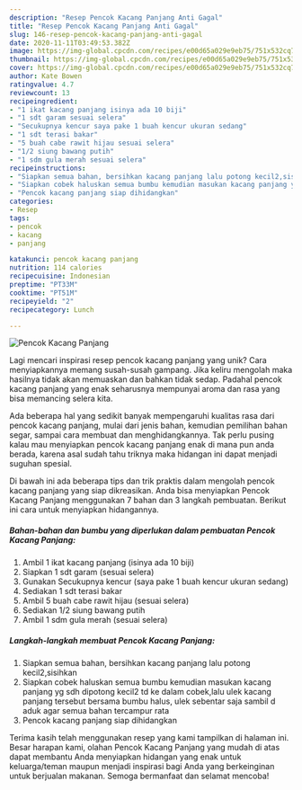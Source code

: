 ```yaml
---
description: "Resep Pencok Kacang Panjang Anti Gagal"
title: "Resep Pencok Kacang Panjang Anti Gagal"
slug: 146-resep-pencok-kacang-panjang-anti-gagal
date: 2020-11-11T03:49:53.382Z
image: https://img-global.cpcdn.com/recipes/e00d65a029e9eb75/751x532cq70/pencok-kacang-panjang-foto-resep-utama.jpg
thumbnail: https://img-global.cpcdn.com/recipes/e00d65a029e9eb75/751x532cq70/pencok-kacang-panjang-foto-resep-utama.jpg
cover: https://img-global.cpcdn.com/recipes/e00d65a029e9eb75/751x532cq70/pencok-kacang-panjang-foto-resep-utama.jpg
author: Kate Bowen
ratingvalue: 4.7
reviewcount: 13
recipeingredient:
- "1 ikat kacang panjang isinya ada 10 biji"
- "1 sdt garam sesuai selera"
- "Secukupnya kencur saya pake 1 buah kencur ukuran sedang"
- "1 sdt terasi bakar"
- "5 buah cabe rawit hijau sesuai selera"
- "1/2 siung bawang putih"
- "1 sdm gula merah sesuai selera"
recipeinstructions:
- "Siapkan semua bahan, bersihkan kacang panjang lalu potong kecil2,sisihkan"
- "Siapkan cobek haluskan semua bumbu kemudian masukan kacang panjang yg sdh dipotong kecil2 td ke dalam cobek,lalu ulek kacang panjang tersebut bersama bumbu halus, ulek sebentar saja sambil d aduk agar semua bahan tercampur rata"
- "Pencok kacang panjang siap dihidangkan"
categories:
- Resep
tags:
- pencok
- kacang
- panjang

katakunci: pencok kacang panjang 
nutrition: 114 calories
recipecuisine: Indonesian
preptime: "PT33M"
cooktime: "PT51M"
recipeyield: "2"
recipecategory: Lunch

---
```



![Pencok Kacang Panjang](https://img-global.cpcdn.com/recipes/e00d65a029e9eb75/751x532cq70/pencok-kacang-panjang-foto-resep-utama.jpg)

Lagi mencari inspirasi resep pencok kacang panjang yang unik? Cara menyiapkannya memang susah-susah gampang. Jika keliru mengolah maka hasilnya tidak akan memuaskan dan bahkan tidak sedap. Padahal pencok kacang panjang yang enak seharusnya mempunyai aroma dan rasa yang bisa memancing selera kita.

Ada beberapa hal yang sedikit banyak mempengaruhi kualitas rasa dari pencok kacang panjang, mulai dari jenis bahan, kemudian pemilihan bahan segar, sampai cara membuat dan menghidangkannya. Tak perlu pusing kalau mau menyiapkan pencok kacang panjang enak di mana pun anda berada, karena asal sudah tahu triknya maka hidangan ini dapat menjadi suguhan spesial.




Di bawah ini ada beberapa tips dan trik praktis dalam mengolah pencok kacang panjang yang siap dikreasikan. Anda bisa menyiapkan Pencok Kacang Panjang menggunakan 7 bahan dan 3 langkah pembuatan. Berikut ini cara untuk menyiapkan hidangannya.

<!--inarticleads1-->

##### Bahan-bahan dan bumbu yang diperlukan dalam pembuatan Pencok Kacang Panjang:

1. Ambil 1 ikat kacang panjang (isinya ada 10 biji)
1. Siapkan 1 sdt garam (sesuai selera)
1. Gunakan Secukupnya kencur (saya pake 1 buah kencur ukuran sedang)
1. Sediakan 1 sdt terasi bakar
1. Ambil 5 buah cabe rawit hijau (sesuai selera)
1. Sediakan 1/2 siung bawang putih
1. Ambil 1 sdm gula merah (sesuai selera)




<!--inarticleads2-->

##### Langkah-langkah membuat Pencok Kacang Panjang:

1. Siapkan semua bahan, bersihkan kacang panjang lalu potong kecil2,sisihkan
1. Siapkan cobek haluskan semua bumbu kemudian masukan kacang panjang yg sdh dipotong kecil2 td ke dalam cobek,lalu ulek kacang panjang tersebut bersama bumbu halus, ulek sebentar saja sambil d aduk agar semua bahan tercampur rata
1. Pencok kacang panjang siap dihidangkan




Terima kasih telah menggunakan resep yang kami tampilkan di halaman ini. Besar harapan kami, olahan Pencok Kacang Panjang yang mudah di atas dapat membantu Anda menyiapkan hidangan yang enak untuk keluarga/teman maupun menjadi inspirasi bagi Anda yang berkeinginan untuk berjualan makanan. Semoga bermanfaat dan selamat mencoba!
